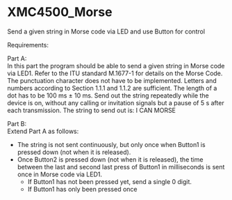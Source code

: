 # XMC4500_Morse
Send a given string in Morse code via LED and use Button for control

Requirements:

Part A:        
In this part the program should be able to send a given string in Morse code via LED1. Refer to the ITU standard M.1677-1 for details on the Morse Code. The punctuation character does not have to be implemented. Letters and numbers according to Section 1.1.1 and 1.1.2 are sufficient. The length of a dot has to be 100 ms ± 10 ms. Send out the string repeatedly while the device is on, without any calling or invitation signals but a pause of 5 s after each transmission. The string to send out is: I CAN MORSE

Part B:       
Extend Part A as follows:        
* The string is not sent continuously, but only once when Button1 is pressed down (not when it is released).
* Once Button2 is pressed down (not when it is released), the time between the last and second last press of Button1 in milliseconds is sent once in Morse code via LED1.
    * If Button1 has not been pressed yet, send a single 0 digit.
    * If Button1 has only been pressed once

